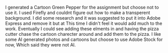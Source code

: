 I generated a Cartoon Green Pepper for the assignment but choose not to use it. I used Firefly and couldnt figure out how to make a transperent background. I did some research and it was suggested to put it into Adobe Express and remove it but at This time I didn't feel it would add much to the work. Eventually I could see adding these elments in and having the pizza cutter chase the cartoon charecter around and add them to the pizza. I like some AI generated photos and cartoons but choose to use Adobe Stock for now, Which said they were not AI.